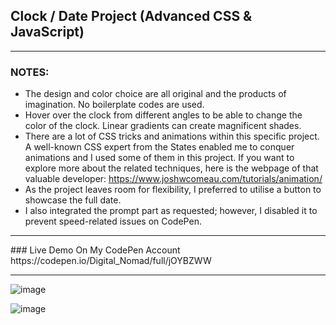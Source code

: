 ## Clock / Date Project (Advanced CSS & JavaScript)

<hr>

### NOTES:
- The design and color choice are all original and the products of imagination. No boilerplate codes are used. 
- Hover over the clock from different angles to be able to change the color of the clock. Linear gradients can create magnificent shades.
- There are a lot of CSS tricks and animations within this specific project. A well-known CSS expert from the States enabled me to conquer animations and I used some of them in this project. If you want to explore more about the related techniques, here is the webpage of that valuable developer: https://www.joshwcomeau.com/tutorials/animation/
- As the project leaves room for flexibility, I preferred to utilise a button to showcase the full date.
- I also integrated the prompt part as requested; however, I disabled it to prevent speed-related issues on CodePen.

<hr>
### Live Demo On My CodePen Account 
https://codepen.io/Digital_Nomad/full/jOYBZWW

<hr>

![image](https://user-images.githubusercontent.com/90147636/184929419-8c75dae5-1356-412f-9401-6b1dbf0f3799.png)

![image](https://user-images.githubusercontent.com/90147636/184929700-728b2161-46e5-46f6-87c0-5f8eafb2af03.png)

